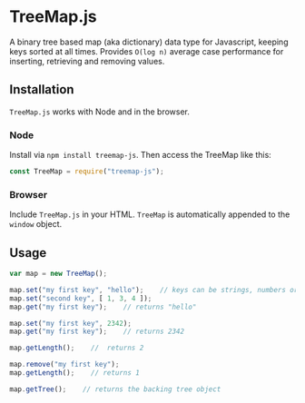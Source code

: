 # TreeMap.js
A binary tree based map (aka dictionary) data type for Javascript, keeping keys sorted at all times. Provides `O(log n)` average case performance for inserting, retrieving and removing values.

## Installation
`TreeMap.js` works with Node and in the browser.

### Node
Install via `npm install treemap-js`. Then access the TreeMap like this:

```javascript
const TreeMap = require("treemap-js");
```

### Browser
Include `TreeMap.js` in your HTML. `TreeMap` is automatically appended to the `window` object.

## Usage
```javascript
var map = new TreeMap();

map.set("my first key", "hello");    // keys can be strings, numbers or booleans. Values can be any data type
map.set("second key", [ 1, 3, 4 ]);
map.get("my first key");    // returns "hello"

map.set("my first key", 2342);
map.get("my first key");    // returns 2342

map.getLength();    //  returns 2

map.remove("my first key");
map.getLength();    // returns 1

map.getTree();    // returns the backing tree object
```
